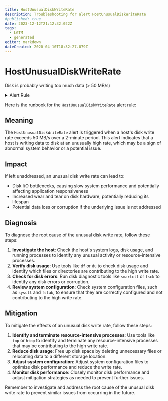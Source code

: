 ```yaml
---
title: HostUnusualDiskWriteRate
description: Troubleshooting for alert HostUnusualDiskWriteRate
#published: true
date: 2023-12-12T21:12:32.022Z
tags: 
  - LGTM
  - generated
editor: markdown
dateCreated: 2020-04-10T18:32:27.079Z
---
```


# HostUnusualDiskWriteRate

Disk is probably writing too much data (> 50 MB/s)

<details>
  <summary>Alert Rule</summary>

{{% rule "host-and-hardware/node-exporter.yml" "HostUnusualDiskWriteRate" %}}

{{% comment %}}

```yaml
alert: HostUnusualDiskWriteRate
expr: (sum by (instance) (rate(node_disk_written_bytes_total[2m])) / 1024 / 1024 > 50) * on(instance) group_left (nodename) node_uname_info{nodename=~".+"}
for: 2m
labels:
    severity: warning
annotations:
    summary: Host unusual disk write rate (instance {{ $labels.instance }})
    description: |-
        Disk is probably writing too much data (> 50 MB/s)
          VALUE = {{ $value }}
          LABELS = {{ $labels }}
    runbook: https://github.com/srerun/prometheus-alerts/blob/main/content/runbooks/node-exporter/HostUnusualDiskWriteRate.md

```

{{% /comment %}}

</details>


Here is the runbook for the `HostUnusualDiskWriteRate` alert rule:

## Meaning
The `HostUnusualDiskWriteRate` alert is triggered when a host's disk write rate exceeds 50 MB/s over a 2-minute period. This alert indicates that a host is writing data to disk at an unusually high rate, which may be a sign of abnormal system behavior or a potential issue.

## Impact
If left unaddressed, an unusual disk write rate can lead to:

* Disk I/O bottlenecks, causing slow system performance and potentially affecting application responsiveness
* Increased wear and tear on disk hardware, potentially reducing its lifespan
* Potential data loss or corruption if the underlying issue is not addressed

## Diagnosis
To diagnose the root cause of the unusual disk write rate, follow these steps:

1. **Investigate the host**: Check the host's system logs, disk usage, and running processes to identify any unusual activity or resource-intensive processes.
2. **Verify disk usage**: Use tools like `df` or `du` to check disk usage and identify which files or directories are contributing to the high write rate.
3. **Check for disk errors**: Run disk diagnostic tools like `smartctl` or `fsck` to identify any disk errors or corruption.
4. **Review system configuration**: Check system configuration files, such as `sysctl` and `fstab`, to ensure that they are correctly configured and not contributing to the high write rate.

## Mitigation
To mitigate the effects of an unusual disk write rate, follow these steps:

1. **Identify and terminate resource-intensive processes**: Use tools like `top` or `htop` to identify and terminate any resource-intensive processes that may be contributing to the high write rate.
2. **Reduce disk usage**: Free up disk space by deleting unnecessary files or relocating data to a different storage location.
3. **Adjust system configuration**: Adjust system configuration files to optimize disk performance and reduce the write rate.
4. **Monitor disk performance**: Closely monitor disk performance and adjust mitigation strategies as needed to prevent further issues.

Remember to investigate and address the root cause of the unusual disk write rate to prevent similar issues from occurring in the future.